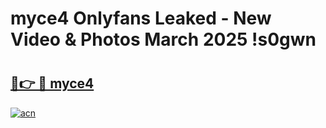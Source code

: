 # myce4 Onlyfans Leaked - New Video & Photos March 2025 !s0gwn

# <h2><a href="https://mg2nan.iuczelnia.edu.pl?title=myce4&ref=s0gwn">🔗👉 🔴 myce4</a></h2>

[![acn](https://github.com/user-attachments/assets/0f9c940e-d8b0-45ae-aac7-cd30a18b3e1c)](https://mg2nan.iuczelnia.edu.pl?title=myce4&ref=s0gwn)

